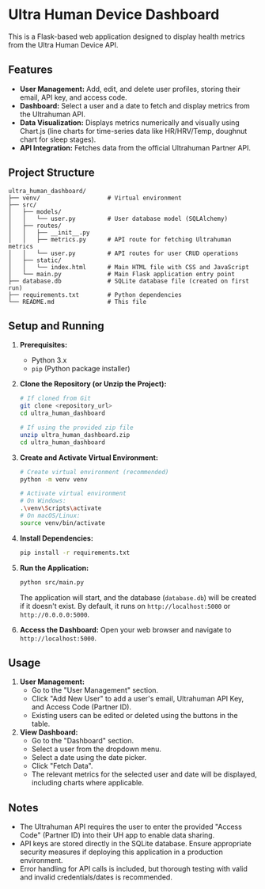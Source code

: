 # Ultra Human Device Dashboard

This is a Flask-based web application designed to display health metrics from the Ultra Human Device API.

## Features

*   **User Management:** Add, edit, and delete user profiles, storing their email, API key, and access code.
*   **Dashboard:** Select a user and a date to fetch and display metrics from the Ultrahuman API.
*   **Data Visualization:** Displays metrics numerically and visually using Chart.js (line charts for time-series data like HR/HRV/Temp, doughnut chart for sleep stages).
*   **API Integration:** Fetches data from the official Ultrahuman Partner API.

## Project Structure

```
ultra_human_dashboard/
├── venv/                   # Virtual environment
├── src/
│   ├── models/
│   │   └── user.py         # User database model (SQLAlchemy)
│   ├── routes/
│   │   ├── __init__.py
│   │   ├── metrics.py      # API route for fetching Ultrahuman metrics
│   │   └── user.py         # API routes for user CRUD operations
│   ├── static/
│   │   └── index.html      # Main HTML file with CSS and JavaScript
│   └── main.py             # Main Flask application entry point
├── database.db             # SQLite database file (created on first run)
├── requirements.txt        # Python dependencies
└── README.md               # This file
```

## Setup and Running

1.  **Prerequisites:**
    *   Python 3.x
    *   `pip` (Python package installer)

2.  **Clone the Repository (or Unzip the Project):**
    ```bash
    # If cloned from Git
    git clone <repository_url>
    cd ultra_human_dashboard

    # If using the provided zip file
    unzip ultra_human_dashboard.zip
    cd ultra_human_dashboard
    ```

3.  **Create and Activate Virtual Environment:**
    ```bash
    # Create virtual environment (recommended)
    python -m venv venv

    # Activate virtual environment
    # On Windows:
    .\venv\Scripts\activate
    # On macOS/Linux:
    source venv/bin/activate
    ```

4.  **Install Dependencies:**
    ```bash
    pip install -r requirements.txt
    ```

5.  **Run the Application:**
    ```bash
    python src/main.py
    ```
    The application will start, and the database (`database.db`) will be created if it doesn't exist. By default, it runs on `http://localhost:5000` or `http://0.0.0.0:5000`.

6.  **Access the Dashboard:**
    Open your web browser and navigate to `http://localhost:5000`.

## Usage

1.  **User Management:**
    *   Go to the "User Management" section.
    *   Click "Add New User" to add a user's email, Ultrahuman API Key, and Access Code (Partner ID).
    *   Existing users can be edited or deleted using the buttons in the table.
2.  **View Dashboard:**
    *   Go to the "Dashboard" section.
    *   Select a user from the dropdown menu.
    *   Select a date using the date picker.
    *   Click "Fetch Data".
    *   The relevant metrics for the selected user and date will be displayed, including charts where applicable.

## Notes

*   The Ultrahuman API requires the user to enter the provided "Access Code" (Partner ID) into their UH app to enable data sharing.
*   API keys are stored directly in the SQLite database. Ensure appropriate security measures if deploying this application in a production environment.
*   Error handling for API calls is included, but thorough testing with valid and invalid credentials/dates is recommended.

